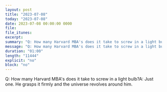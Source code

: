 ```yaml
---
layout: post
title: "2023-07-08"
today: "2023-07-08"
date: 2023-07-08 00:00:00 0000
file:
file_itunes:
excerpt:
summary: "Q: How many Harvard MBA's does it take to screw in a light bulb?A: Just one. He grasps it firmly and the universe revolves around him."
message: "Q: How many Harvard MBA's does it take to screw in a light bulb?A: Just one. He grasps it firmly and the universe revolves around him."
duration: "01:00"
length: "11444"
explicit: "no"
block: "no"
---
```

Q: How many Harvard MBA's does it take to screw in a light bulb?A: Just one. He grasps it firmly and the universe revolves around him.

